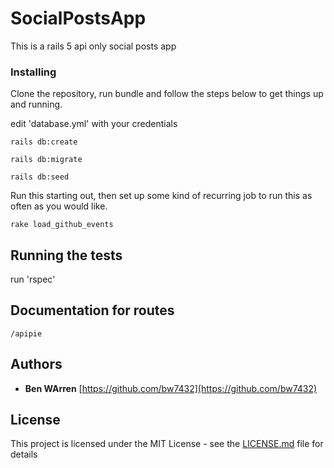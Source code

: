 # SocialPostsApp

This is a rails 5 api only social posts app

### Installing

Clone the repository, run bundle and follow the steps below to get things up and running.

edit 'database.yml' with your credentials

```
rails db:create
```

```
rails db:migrate
```

```
rails db:seed
```
Run this starting out, then set up some kind of recurring job to run this as often as you would like.
```
rake load_github_events
```

## Running the tests

run 'rspec'

## Documentation for routes
```
/apipie
```
## Authors

* **Ben WArren** [https://github.com/bw7432](https://github.com/bw7432)

## License

This project is licensed under the MIT License - see the [LICENSE.md](LICENSE.md) file for details
